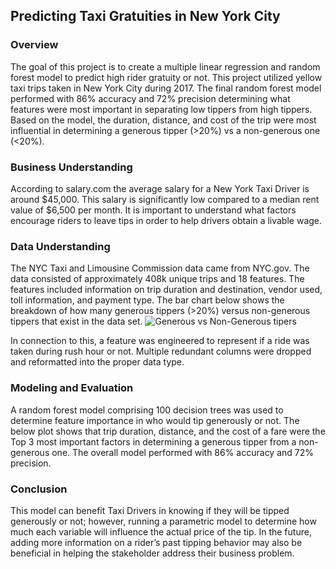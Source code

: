## Predicting Taxi Gratuities in New York City

### Overview 
The goal of this project is to create a multiple linear regression and random forest model to predict high rider gratuity or not. This project utilized yellow taxi trips taken in New York City during 2017. The final random forest model performed with 86% accuracy and 72% precision determining what features were most important in separating low tippers from high tippers. Based on the model, the duration, distance, and cost of the trip were most influential in determining a generous tipper (>20%) vs a non-generous one (<20%). 

### Business Understanding 
According to salary.com the average salary for a New York Taxi Driver is around \$45,000. This salary is significantly low compared to a median rent value of \$6,500 per month. It is important to understand what factors encourage riders to leave tips in order to help drivers obtain a livable wage. 

### Data Understanding
The NYC Taxi and Limousine Commission data came from 
NYC.gov. The data consisted of approximately 408k unique trips and 18 features. The features included information on trip duration and destination, vendor used, toll information, and payment type. The bar chart below shows the breakdown of how many generous tippers (>20%) versus non-generous tippers that exist in the data set.
![Generous vs Non-Generous tipers](./images/)

In connection to this, a feature was engineered to represent if a ride was taken during rush hour or not. Multiple redundant columns were dropped and reformatted into the proper data type.  

### Modeling and Evaluation 
A random forest model comprising 100 decision trees was used to determine feature importance in who would tip generously or not. The below plot shows that trip duration, distance, and the cost of a fare were the Top 3 most important factors in determining a generous tipper from a non-generous one. The overall model performed with 86% accuracy and 72% precision.

### Conclusion
This model can benefit Taxi Drivers in knowing if they will be tipped generously or not; however, running a parametric model to determine how much each variable will influence the actual price of the tip. In the future, adding more information on a rider’s past tipping behavior may also be beneficial in helping the stakeholder address their business problem.

